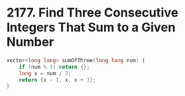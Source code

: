 # 2177. Find Three Consecutive Integers That Sum to a Given Number

```cpp
vector<long long> sumOfThree(long long num) {
    if (num % 3) return {};
    long x = num / 3;
    return {x - 1, x, x + 1};
}
```
